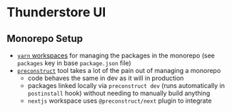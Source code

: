 # Thunderstore UI

## Monorepo Setup

- [`yarn` workspaces](https://classic.yarnpkg.com/en/docs/workspaces/) for
  managing the packages in the monorepo (see `packages` key in base
  `package.json` file)
- [`preconstruct`](https://preconstruct.tools/) tool takes a lot of the pain
  out of managing a monorepo
  - code behaves the same in dev as it will in production
  - packages linked locally via `preconstruct dev` (runs automatically in
    `postinstall` hook) without needing to manually build anything
  - `nextjs` workspace uses `@preconstruct/next` plugin to integrate

